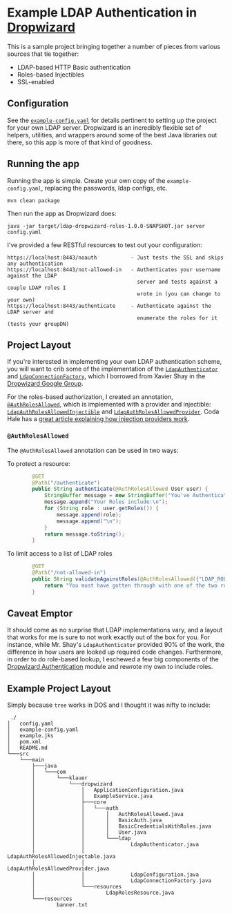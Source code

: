 Example LDAP Authentication in [Dropwizard][dw]
=========================================

This is a sample project bringing together a number of pieces from various
sources that tie together:


- LDAP-based HTTP Basic authentication
- Roles-based Injectibles
- SSL-enabled


Configuration
-------------
See the [`example-config.yaml`](https://github.com/klauern/ldap-dropwizard-roles/blob/master/example-config.yaml) for details pertinent to setting up the project for
your own LDAP server.  Dropwizard is an incredibly flexible set of helpers,
utilities, and wrappers around some of the best Java libraries out there, so
this app is more of that kind of goodness.

Running the app
---------------
Running the app is simple.  Create your own copy of the `example-config.yaml`, replacing the
passwords, ldap configs, etc.

    mvn clean package

Then run the app as Dropwizard does:

    java -jar target/ldap-dropwizard-roles-1.0.0-SNAPSHOT.jar server config.yaml

I've provided a few RESTful resources to test out your configuration:

    https://localhost:8443/noauth           - Just tests the SSL and skips any authentication
    https://localhost:8443/not-allowed-in   - Authenticates your username against the LDAP
                                              server and tests against a couple LDAP roles I 
                                              wrote in (you can change to your own)
    https://localhost:8443/authenticate     - Authenticate against the LDAP server and
                                              enumerate the roles for it (tests your groupDN)

Project Layout
--------------
If you're interested in implementing your own LDAP authentication scheme,
you will want to crib some of the implementation of the [`LdapAuthenticator`](https://github.com/klauern/ldap-dropwizard-roles/blob/master/src/main/java/com/klauer/dropwizard/core/auth/ldap/LdapAuthenticator.java) and
[`LdapConnectionFactory`](https://github.com/klauern/ldap-dropwizard-roles/blob/master/src/main/java/com/klauer/dropwizard/core/auth/ldap/LdapConnectionFactory.java), which I borrowed from Xavier Shay in the [Dropwizard
Google Group](https://groups.google.com/d/msg/dropwizard-user/JTHdtIrwXGc/QXIdUgLoD90J).

For the roles-based authorization, I created an annotation, [`@AuthRolesAllowed`](https://github.com/klauern/ldap-dropwizard-roles/blob/master/src/main/java/com/klauer/dropwizard/core/auth/AuthRolesAllowed.java),
which is implemented with a provider and injectible: [`LdapAuthRolesAllowedInjectible`](https://github.com/klauern/ldap-dropwizard-roles/blob/master/src/main/java/com/klauer/dropwizard/core/auth/ldap/LdapAuthRolesAllowedInjectable.java)
and [`LdapAuthRolesAllowedProvider`](https://github.com/klauern/ldap-dropwizard-roles/blob/master/src/main/java/com/klauer/dropwizard/core/auth/ldap/LdapAuthRolesAllowedProvider.java).  Coda Hale has a [great article explaining
how injection providers work](http://codahale.com/what-makes-jersey-interesting-injection-providers/).

### `@AuthRolesAllowed`
The `@AuthRolesAllowed` annotation can be used in two ways:

To protect a resource:

```java
        @GET
        @Path("/authenticate")
        public String authenticate(@AuthRolesAllowed User user) {
            StringBuffer message = new StringBuffer("You've Authenticated!\n");
            message.append("Your Roles include:\n");
            for (String role : user.getRoles()) {
                message.append(role);
                message.append("\n");
            }
            return message.toString();
        }
```

To limit access to a list of LDAP roles

```java
        @GET
        @Path("/not-allowed-in")
        public String validateAgainstRoles(@AuthRolesAllowed({"LDAP_ROLE", "ANOTHER_ROLE"}) User user) {
            return "You must have gotten through with one of the two roles this app required here.  Congratulations";
        }
```


Caveat Emptor
---------------
It should come as no surprise that LDAP implementations vary, and a layout that works for me is sure to not work exactly out of the box for you.  For instance, while Mr. Shay's `LdapAuthenticator` provided 90% of the work, the difference in how users are looked up required code changes.  Furthermore, in order to do role-based lookup, I eschewed a few big components of the [Dropwizard Authentication](http://dropwizard.codahale.com/manual/auth/) module and rewrote my own to include roles.


Example Project Layout
-------------------------
Simply because `tree` works in DOS and I thought it was nifty to include:

     ./
    │   config.yaml
    │   example-config.yaml
    │   example.jks
    │   pom.xml
    │   README.md
    └───src
        └───main
            ├───java
            │   └───com
            │       └───klauer
            │           └───dropwizard
            │               │   ApplicationConfiguration.java
            │               │   ExampleService.java
            │               ├───core
            │               │   └───auth
            │               │       │   AuthRolesAllowed.java
            │               │       │   BasicAuth.java
            │               │       │   BasicCredentialsWithRoles.java
            │               │       │   User.java
            │               │       └───ldap
            │               │               LdapAuthenticator.java
            │               │               LdapAuthRolesAllowedInjectable.java
            │               │               LdapAuthRolesAllowedProvider.java
            │               │               LdapConfiguration.java
            │               │               LdapConnectionFactory.java
            │               └───resources
            │                       LdapRolesResource.java
            └───resources
                    banner.txt
    


[dw]: http://dropwizard.codahale.com